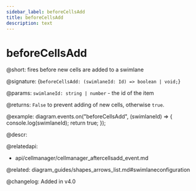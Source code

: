 ```yaml
---
sidebar_label: beforeCellsAdd
title: beforeCellsAdd 
description: text
---
```


# beforeCellsAdd

@short: fires before new cells are added to a swimlane

@signature: {`beforeCellsAdd: (swimlaneId: Id) => boolean | void;`}

@params:
`swimlaneId: string | number` - the id of the item

@returns:
`False` to prevent adding of new cells, otherwise `true`.

@example:
diagram.events.on("beforeCellsAdd", (swimlaneId) => {
    console.log(swimlaneId);
    return true;
});

@descr:

@relatedapi:
- api/cellmanager/cellmanager_aftercellsadd_event.md

@related: diagram_guides/shapes_arrows_list.md#swimlaneconfiguration

@changelog:
Added in v4.0
